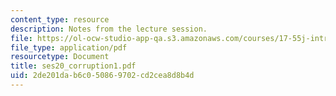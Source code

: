 ```yaml
---
content_type: resource
description: Notes from the lecture session.
file: https://ol-ocw-studio-app-qa.s3.amazonaws.com/courses/17-55j-introduction-to-latin-american-studies-fall-2006/2de201dab6c050869702cd2cea8d8b4d_ses20_corruption1.pdf
file_type: application/pdf
resourcetype: Document
title: ses20_corruption1.pdf
uid: 2de201da-b6c0-5086-9702-cd2cea8d8b4d
---
```

